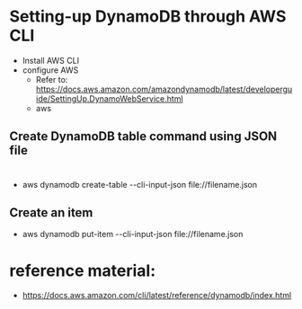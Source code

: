 
# Setting-up DynamoDB through AWS CLI
- Install AWS CLI
- configure AWS
  - Refer to: https://docs.aws.amazon.com/amazondynamodb/latest/developerguide/SettingUp.DynamoWebService.html 
  - aws

## Create DynamoDB table command using JSON file 
#
- aws dynamodb create-table --cli-input-json file://filename.json

## Create an item
- aws dynamodb put-item  --cli-input-json file://filename.json

# reference material:
- https://docs.aws.amazon.com/cli/latest/reference/dynamodb/index.html 